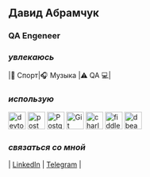 ## Давид Абрамчук

### QA Engeneer

### **_увлекаюсь_**

|:basketball: Спорт|:headphones: Музыка |:warning: QA :computer:|

### **_использую_**

<div>

<img alt="devtools" width="35px" src="https://user-images.githubusercontent.com/89486551/143319750-2f729405-4b8a-4f73-8e16-b5c7780517fc.png" style="max-width: 100%;">
<img alt="postman" width="35px" src="https://user-images.githubusercontent.com/89486551/143319803-99550e9f-bdde-4354-b38a-a3aa8ffc9a77.png" style="max-width: 100%;">
<img alt="PostgreSQL" width="35px" src="https://user-images.githubusercontent.com/89486551/143319773-17f2e07b-8dc2-4f02-9b60-e9f0b421ce06.png" style="max-width: 100%;">
<img alt="Git" width="35px" src="https://user-images.githubusercontent.com/89486551/143319775-c711ac23-04f8-44dd-9a0b-ea3698467e9e.png" style="max-width: 100%;">
<img alt="charles" width="35px" src="https://user-images.githubusercontent.com/89486551/143319787-e5eb9aa4-5b57-454f-b903-64282274af76.png" style="max-width: 100%;">
<img alt="fiddler" width="35px" src="https://user-images.githubusercontent.com/89486551/143319792-72034e75-f2fe-4589-b741-6f21a2433a71.png" style="max-width: 100%;">
<img alt="dbeaver" width="35px" src="https://user-images.githubusercontent.com/89486551/143319757-0bbd31ce-7860-447a-9571-504653849d0b.png" style="max-width: 100%;">
</div>

### **_связаться со мной_**

| [LinkedIn][li] | [Telegram][tg] |

[tg]: https://t.me/b_dav
[li]: https://www.linkedin.com/in/david-abramchuk/
